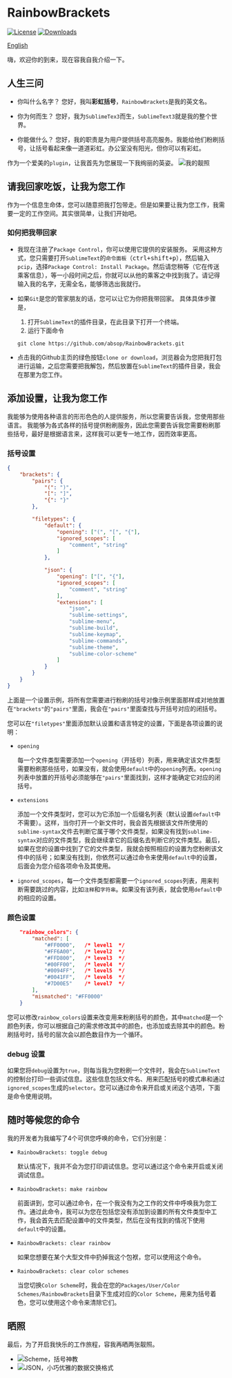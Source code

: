 # RainbowBrackets

[![License][license-image]](/LICENSE)
[![Downloads][packagecontrol-image]][packagecontrol-link]

[English](README.md)


嗨，欢迎你的到来，现在容我自我介绍一下。


## 人生三问

- 你叫什么名字？
  您好，我叫**彩虹括号**，`RainbowBrackets`是我的英文名。

- 你为何而生？
  您好，我为`SublimeTex3`而生，`SublimeText3`就是我的整个世界。

- 你能做什么？
  您好，我的职责是为用户提供括号高亮服务。我能给他们粉刷括号，让括号看起来像一道道彩虹。办公室没有阳光，但你可以有彩虹。

作为一个爱美的`plugin`，让我首先为您展现一下我绚丽的英姿。
![我的靓照](images/material-scheme.png)


## 请我回家吃饭，让我为您工作

作为一个信息生命体，您可以随意把我打包带走。但是如果要让我为您工作，我需要一定的工作空间。其实很简单，让我们开始吧。

### 如何把我带回家

- 我现在注册了`Package Control`，你可以使用它提供的安装服务。
  采用这种方式，您只需要打开`SublimeText`的`命令面板`（<kbd>ctrl+shift+p</kbd>），然后输入`pcip`，选择`Package Control: Install Package`。然后请您稍等（它在传送乘客信息），等一小段时间之后，你就可以从他的乘客之中找到我了。请记得输入我的名字，无需全名，能够筛选出我就行。

- 如果`Git`是您的管家朋友的话，您可以让它为你把我带回家。
  具体具体步骤是，
  1. 打开`SublimeText`的插件目录，在此目录下打开一个终端。
  2. 运行下面命令
    ```shell
    git clone https://github.com/absop/RainbowBrackets.git
    ```
- 点击我的Github主页的绿色按钮`clone or download`，浏览器会为您把我打包进行运输，之后您需要把我解包，然后放置在`SublimeText`的插件目录，我会在那里为您工作。


## 添加设置，让我为您工作
  我能够为使用各种语言的形形色色的人提供服务，所以您需要告诉我，您使用那些语言。
  我能够为各式各样的括号提供粉刷服务，因此您需要告诉我您需要粉刷那些括号，最好是根据语言来，这样我可以更专一地工作，因而效率更高。

### 括号设置

```json
{
    "brackets": {
        "pairs": {
            "(": ")",
            "[": "]",
            "{": "}"
        },

        "filetypes": {
            "default": {
                "opening": ["(", "[", "{"],
                "ignored_scopes": [
                    "comment", "string"
                ]
            },

            "json": {
                "opening": ["[", "{"],
                "ignored_scopes": [
                    "comment", "string"
                ],
                "extensions": [
                    "json",
                    "sublime-settings",
                    "sublime-menu",
                    "sublime-build",
                    "sublime-keymap",
                    "sublime-commands",
                    "sublime-theme",
                    "sublime-color-scheme"
                ]
            }
        }
    }
}
```



上面是一个设置示例，将所有您需要进行粉刷的括号对像示例里面那样成对地放置在`"brackets"`的`"pairs"`里面，我会在`"pairs"`里面查找与开括号对应的闭括号。

您可以在`"filetypes"`里面添加默认设置和语言特定的设置，下面是各项设置的说明：

- `opening`

  每一个文件类型需要添加一个`opening`（开括号）列表，用来确定该文件类型需要粉刷那些括号，如果没有，就会使用`default`中的`opening`列表。`opening`列表中放置的开括号必须能够在`"pairs"`里面找到，这样才能确定它对应的闭括号。

- `extensions`

  添加一个文件类型时，您可以为它添加一个后缀名列表（默认设置`default`中不需要）。这样，当你打开一个新文件时，我会首先根据该文件所使用的`sublime-syntax`文件去判断它属于哪个文件类型，如果没有找到`sublime-syntax`对应的文件类型，我会继续拿它的后缀名去判断它的文件类型。最后，如果在您的设置中找到了它的文件类型，我就会按照相应的设置为您粉刷该文件中的括号；如果没有找到，你依然可以通过命令来使用`default`中的设置，后面会为您介绍各项命令及其使用。

- `ignored_scopes`，每一个文件类型都需要一个`ignored_scopes`列表，用来判断需要跳过的内容，比如`注释`和`字符串`。如果没有该列表，就会使用`default`中的相应的设置。

### 颜色设置

```json
	"rainbow_colors": {
        "matched": [
            "#FF0000",   /* level1  */
            "#FF6A00",   /* level2  */
            "#FFD800",   /* level3  */
            "#00FF00",   /* level4  */
            "#0094FF",   /* level5  */
            "#0041FF",   /* level6  */
            "#7D00E5"    /* level7  */
        ],
        "mismatched": "#FF0000"
    }
```

您可以修改`rainbow_colors`设置来改变用来粉刷括号的颜色，其中`matched`是一个颜色列表，你可以根据自己的需求修改其中的颜色，也添加或去除其中的颜色。粉刷括号时，括号的层次会以颜色数目作为一个循环。

### debug 设置

如果您将`debug`设置为`true`，则每当我为您粉刷一个文件时，我会在`SublimeText`的控制台打印一些调试信息。这些信息包括文件名、用来匹配括号的模式串和通过`ignored_scopes`生成的`selector`。您可以通过命令来开启或关闭这个选项，下面是命令使用说明。

## 随时等候您的命令

我的开发者为我编写了4个可供您呼唤的命令，它们分别是：

- `RainbowBrackets: toggle debug`

  默认情况下，我并不会为您打印调试信息。您可以通过这个命令来开启或关闭调试信息。

- `RainbowBrackets: make rainbow`

  前面讲到，您可以通过命令，在一个我没有为之工作的文件中呼唤我为您工作。通过此命令，我可以为您在包括您没有添加到设置的所有文件类型中工作，我会首先去匹配设置中的文件类型，然后在没有找到的情况下使用`default`中的设置。

- `RainbowBrackets: clear rainbow`

  如果您想要在某个大型文件中扔掉我这个包袱，您可以使用这个命令。

- `RainbowBrackets: clear color schemes`

  当您切换`Color Scheme`时，我会在您的`Packages/User/Color Schemes/RainbowBrackets`目录下生成对应的`Color Scheme`，用来为括号着色，您可以使用这个命令来清除它们。

  

## 晒照

最后，为了开启我快乐的工作旅程，容我再晒两张靓照。

- ![Scheme，括号神教](images/material-lighter.png)
- ![JSON，小巧优雅的数据交换格式](images/material-json.png)


[license-image]: https://img.shields.io/badge/license-MIT-blue.svg
[packagecontrol-image]: https://img.shields.io/packagecontrol/dt/RainbowBrackets.svg
[packagecontrol-link]: https://packagecontrol.io/packages/RainbowBrackets
